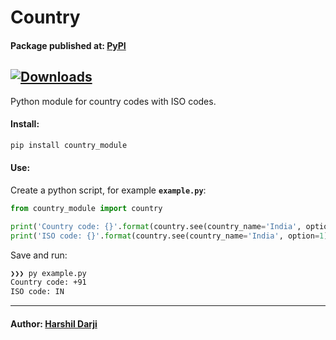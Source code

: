 # Country
#### Package published at: [PyPI](https://pypi.org/project/country_module/)
[![Downloads](https://static.pepy.tech/personalized-badge/country-module?period=total&units=international_system&left_color=grey&right_color=blue&left_text=Downloads)](https://pepy.tech/project/country-module)
---

Python module for country codes with ISO codes.

#### Install:
```bash
pip install country_module
```

#### Use:
Create a python script, for example **`example.py`**:
```python
from country_module import country

print('Country code: {}'.format(country.see(country_name='India', option=0)))
print('ISO code: {}'.format(country.see(country_name='India', option=1)))
```
Save and run:
```bash
❯❯❯ py example.py
Country code: +91
ISO code: IN
```

---
#### Author: [Harshil Darji](https://github.com/harshildarji)
